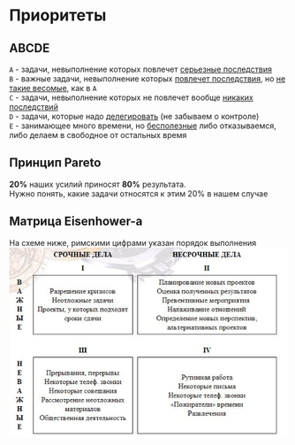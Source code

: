 # Приоритеты
## ABCDE
`A` - задачи, невыполнение которых повлечет <u>серьезные последствия</u><br/>
`B` - важные задачи, невыполнение которых <u>повлечет последствия</u>, но <u>не такие весомые</u>, как в `A`<br/>
`C` - задачи, невыполнение которых не повлечет вообще <u>никаких последствий</u><br/>
`D` - задачи, которые надо <u>делегировать</u> (не забываем о контроле)<br/>
`E` - занимающее много времени, но <u>бесполезные</u>
либо отказываемся,
либо делаем в свободное от остальных время

## Принцип Pareto
**20%** наших усилий приносят **80%** результата.<br/>
Нужно понять, какие задачи относятся к этим 20% в нашем случае

## Матрица Eisenhower-а
На схеме ниже, римскими цифрами указан порядок выполнения<br/>
![Eisenhower](img/Eisenhower.jpg)